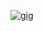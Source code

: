 [![gig](https://github.com/nuoxoxo/gig/actions/workflows/gig.yml/badge.svg)](https://github.com/nuoxoxo/gig/actions/workflows/gig.yml)
